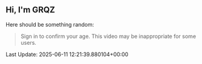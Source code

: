 ## Hi, I'm GRQZ
Here should be something random:  
> Sign in to confirm your age. This video may be inappropriate for some users.


Last Update: 2025-06-11 12:21:39.880104+00:00
